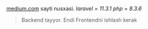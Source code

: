 [medium.com](https://medium.com) sayti nusxasi.
*laravel = 11.3.1*
*php = 8.3.6*
 > Backend tayyor. Endi Frontendni ishlash kerak
